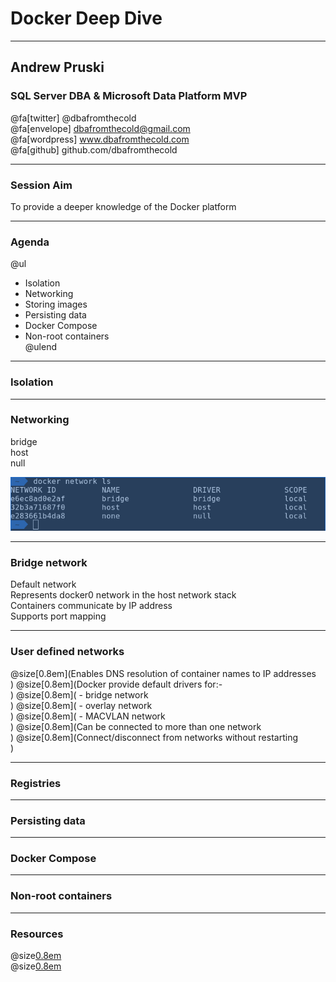 # Docker Deep Dive

---

## Andrew Pruski

### SQL Server DBA & Microsoft Data Platform MVP

@fa[twitter] @dbafromthecold <br>
@fa[envelope] dbafromthecold@gmail.com <br>
@fa[wordpress] www.dbafromthecold.com <br>
@fa[github] github.com/dbafromthecold

---

### Session Aim

To provide a deeper knowledge of the Docker platform

---

### Agenda

@ul
- Isolation<br>
- Networking<br>
- Storing images<br>
- Persisting data<br>
- Docker Compose<br>
- Non-root containers<br>
@ulend

---

### Isolation

---

### Networking

bridge<br>
host<br>
null<br>

<p align="center">
<img src="assets/images/docker_network_ls.png" />
</p>

---

### Bridge network

Default network<br>
Represents docker0 network in the host network stack<br>
Containers communicate by IP address<br>
Supports port mapping 

---

### User defined networks

@size[0.8em](Enables DNS resolution of container names to IP addresses<br>)
@size[0.8em](Docker provide default drivers for:-<br>)
    @size[0.8em](    - bridge network<br>)
    @size[0.8em](    - overlay network<br>)
    @size[0.8em](    - MACVLAN network<br>)
@size[0.8em](Can be connected to more than one network<br>)
@size[0.8em](Connect/disconnect from networks without restarting<br>)

---

### Registries

---

### Persisting data

---

### Docker Compose

---

### Non-root containers

---

### Resources

@size[0.8em](https://tinyurl.com/yyz8fe9x/DockerDeepDive)<br>
@size[0.8em](http://tinyurl.com/y3x29t3j/summary-of-my-container-series/)

